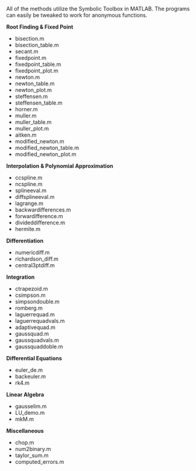All of the methods utilize the Symbolic Toolbox in MATLAB. The programs can easily be tweaked to work for anonymous functions. 

**Root Finding & Fixed Point**
- bisection.m
- bisection_table.m
- secant.m
- fixedpoint.m
- fixedpoint_table.m
- fixedpoint_plot.m
- newton.m
- newton_table.m
- newton_plot.m
- steffensen.m
- steffensen_table.m
- horner.m
- muller.m
- muller_table.m
- muller_plot.m
- aitken.m
- modified_newton.m
- modified_newton_table.m
- modified_newton_plot.m

**Interpolation & Polynomial Approximation**
- ccspline.m
- ncspline.m
- splineeval.m
- diffsplineeval.m
- lagrange.m
- backwardifferences.m
- forwardifference.m
- divideddifference.m
- hermite.m

**Differentiation**
- numericdiff.m
- richardson_diff.m
- central3ptdiff.m

**Integration**
- ctrapezoid.m
- csimpson.m
- simpsondouble.m
- romberg.m
- laguerrequad.m
- laguerrequadvals.m
- adaptivequad.m
- gaussquad.m
- gaussquadvals.m
- gaussquaddoble.m

**Differential Equations**
- euler_de.m
- backeuler.m
- rk4.m

**Linear Algebra**
- gausselim.m
- LU_demo.m
- mkM.m

**Miscellaneous**
- chop.m
- num2binary.m
- taylor_sum.m
- computed_errors.m
